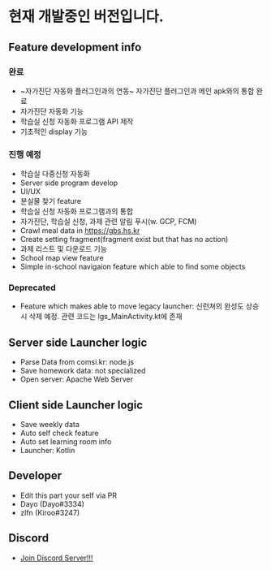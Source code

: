 현재 개발중인 버전입니다.
==========================

## Feature development info
### 완료

 - ~자가진단 자동화 플러그인과의 연동~ 자가진단 플러그인과 메인 apk와의 통합 완료
 - 자가진단 자동화 기능
 - 학습실 신청 자동화 프로그램 API 제작
 - 기초적인 display 기능

### 진행 예정

 - 학습실 다중신청 자동화
 - Server side program develop
 - UI/UX
 - 분실물 찾기 feature
 - 학습실 신청 자동화 프로그램과의 통합
 - 자가진단, 학습실 신청, 과제 관련 알림 푸시(w. GCP, FCM)
 - Crawl meal data in https://gbs.hs.kr
 - Create setting fragment(fragment exist but that has no action)
 - 과제 리스트 및 다운로드 기능
 - School map view feature
 - Simple in-school navigaion feature which able to find some objects

### Deprecated

 - Feature which makes able to move legacy launcher: 신런쳐의 완성도 상승시 삭제 예정. 관련 코드는 lgs_MainActivity.kt에 존재

## Server side Launcher logic
 - Parse Data from comsi.kr: node.js
 - Save homework data: not specialized
 - Open server: Apache Web Server

## Client side Launcher logic
 - Save weekly data
 - Auto self check feature
 - Auto set learning room info
 - Launcher: Kotlin

## Developer
 - Edit this part your self via PR
 - Dayo (Dayo#3334)
 - zlfn (Kiroo#3247)

## Discord
 - [Join Discord Server!!!][DiscordSv]

 [DiscordSv]: https://discord.gg/AquMeq6bRE "Join us!!!"
